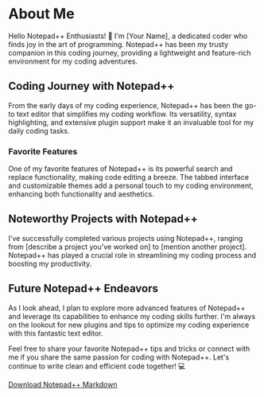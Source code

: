 # About Me

Hello Notepad++ Enthusiasts! 👋 I'm [Your Name], a dedicated coder who finds joy in the art of programming. Notepad++ has been my trusty companion in this coding journey, providing a lightweight and feature-rich environment for my coding adventures.

## Coding Journey with Notepad++

From the early days of my coding experience, Notepad++ has been the go-to text editor that simplifies my coding workflow. Its versatility, syntax highlighting, and extensive plugin support make it an invaluable tool for my daily coding tasks.

### Favorite Features

One of my favorite features of Notepad++ is its powerful search and replace functionality, making code editing a breeze. The tabbed interface and customizable themes add a personal touch to my coding environment, enhancing both functionality and aesthetics.

## Noteworthy Projects with Notepad++

I've successfully completed various projects using Notepad++, ranging from [describe a project you've worked on] to [mention another project]. Notepad++ has played a crucial role in streamlining my coding process and boosting my productivity.

## Future Notepad++ Endeavors

As I look ahead, I plan to explore more advanced features of Notepad++ and leverage its capabilities to enhance my coding skills further. I'm always on the lookout for new plugins and tips to optimize my coding experience with this fantastic text editor.

Feel free to share your favorite Notepad++ tips and tricks or connect with me if you share the same passion for coding with Notepad++. Let's continue to write clean and efficient code together! 💻

[Download Notepad++ Markdown](link/to/your/file.md)
